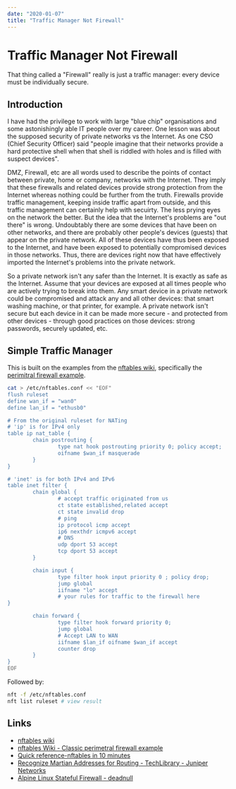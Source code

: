 ```yaml
---
date: "2020-01-07"
title: "Traffic Manager Not Firewall"
---
```

<!-- 2020-01-07-Traffic-Manager-Not-Firewall.md -->

<!-- markdownlint-disable MD025 -->
# Traffic Manager Not Firewall
<!-- markdownlint-enable MD025 -->

That thing called a "Firewall" really is just a traffic manager: every device must be individually secure.

## Introduction

I have had the privilege to work with large "blue chip" organisations and some astonishingly able IT people over my career.  One lesson was about the supposed security of private networks vs the Internet.  As one CSO (Chief Security Officer) said "people imagine that their networks provide a hard protective shell when that shell is riddled with holes and is filled with suspect devices".

DMZ, Firewall, etc are all words used to describe the points of contact between private, home or company, networks with the Internet.  They imply that these firewalls and related devices provide strong protection from the Internet whereas nothing could be further from the truth.  Firewalls provide traffic management, keeping inside traffic apart from outside, and this traffic management can certainly help with secuirty.  The less prying eyes on the network the better.  But the idea that the Internet's problems are "out there" is wrong.  Undoubtably there are some devices that have been on other networks, and there are probably other people's devices (guests) that appear on the private network.  All of these devices have thus been exposed to the Internet, and have been exposed to potentially compromised devices in those networks.  Thus, there are devices right now that have effectively imported the Internet's problems into the private network.

So a private network isn't any safer than the Internet.  It is exactly as safe as the Internet.  Assume that your devices are exposed at all times people who are actively trying to break into them.  Any smart device in a private network could be compromised and attack any and all other devices: that smart washing machine, or that printer, for example.  A private network isn't secure but each device in it can be made more secure - and protected from other devices - through good practices on those devices: strong passwords, securely updated, etc.

## Simple Traffic Manager

This is built on the examples from the [nftables wiki](https://wiki.nftables.org/wiki-nftables/index.php/Main_Page), specifically the [perimitral firewall example](https://wiki.nftables.org/wiki-nftables/index.php/Classic_perimetral_firewall_example).

```bash
cat > /etc/nftables.conf << "EOF"
flush ruleset
define wan_if = "wan0"
define lan_if = "ethusb0"

# From the original ruleset for NATing
# 'ip' is for IPv4 only
table ip nat_table {
        chain postrouting {
                type nat hook postrouting priority 0; policy accept;
                oifname $wan_if masquerade
        }
}

# 'inet' is for both IPv4 and IPv6
table inet filter {
        chain global {
                # accept traffic originated from us
                ct state established,related accept
                ct state invalid drop
                # ping
                ip protocol icmp accept
                ip6 nexthdr icmpv6 accept
                # DNS
                udp dport 53 accept
                tcp dport 53 accept
        }

        chain input {
                type filter hook input priority 0 ; policy drop;
                jump global
                iifname "lo" accept
                # your rules for traffic to the firewall here
}

        chain forward {
                type filter hook forward priority 0;
                jump global
                # Accept LAN to WAN
                iifname $lan_if oifname $wan_if accept
                counter drop
        }
}
EOF
```

Followed by:

```bash
nft -f /etc/nftables.conf
nft list ruleset # view result
```

## Links

* [nftables wiki](https://wiki.nftables.org/wiki-nftables/index.php/Main_Page)
* [nftables Wiki - Classic perimetral firewall example](https://wiki.nftables.org/wiki-nftables/index.php/Classic_perimetral_firewall_example)
* [Quick reference-nftables in 10 minutes](https://wiki.nftables.org/wiki-nftables/index.php/Quick_reference-nftables_in_10_minutes)
* [Recognize Martian Addresses for Routing - TechLibrary - Juniper Networks](https://www.juniper.net/documentation/en_US/junos/topics/topic-map/recognize-martian-addr-routing.html)
* [Alpine Linux Stateful Firewall - deadnull](https://ronvalente.net/posts/alpine-firewall/)